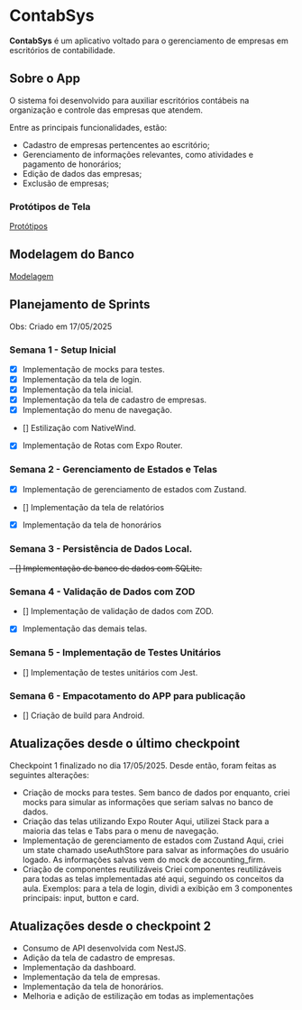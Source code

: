 # ContabSys

**ContabSys** é um aplicativo voltado para o gerenciamento de empresas em escritórios de contabilidade.

## Sobre o App

O sistema foi desenvolvido para auxiliar escritórios contábeis na organização e controle das empresas que atendem.  

Entre as principais funcionalidades, estão:

- Cadastro de empresas pertencentes ao escritório;
- Gerenciamento de informações relevantes, como atividades e pagamento de honorários;
- Edição de dados das empresas;
- Exclusão de empresas;

### Protótipos de Tela

[Protótipos](https://drive.google.com/drive/folders/1txyrpxVXlaUo191P_OgbSSXEpj_jyNT5)

## Modelagem do Banco

[Modelagem](https://drive.google.com/file/d/1UXguQqn7jMW3oDRZE4fc5qHFBx_E4eQy/view?usp=sharing)

## Planejamento de Sprints
Obs: Criado em 17/05/2025

### Semana 1 - Setup Inicial
- [x] Implementação de mocks para testes.
- [X] Implementação da tela de login.
- [X] Implementação da tela inicial.
- [x] Implementação da tela de cadastro de empresas. 
- [X] Implementação do menu de navegação.
- [] Estilização com NativeWind.
- [X] Implementação de Rotas com Expo Router.

### Semana 2 - Gerenciamento de Estados e Telas
- [X] Implementação de gerenciamento de estados com Zustand.
- [] Implementação da tela de relatórios
- [x] Implementação da tela de honorários

### Semana 3 - Persistência de Dados Local.
~~- [] Implementação de banco de dados com SQLite.~~

### Semana 4 - Validação de Dados com ZOD
- [] Implementação de validação de dados com ZOD.
- [x] Implementação das demais telas.

### Semana 5 - Implementação de Testes Unitários
- [] Implementação de testes unitários com Jest.

### Semana 6 - Empacotamento do APP para publicação
- [] Criação de build para Android.

## Atualizações desde o último checkpoint

Checkpoint 1 finalizado no dia 17/05/2025.
Desde então, foram feitas as seguintes alterações:

- Criação de mocks para testes.
Sem banco de dados por enquanto, criei mocks para simular as informações que seriam salvas no banco de dados.
- Criação das telas utilizando Expo Router
Aqui, utilizei Stack para a maioria das telas e Tabs para o menu de navegação.
- Implementação de gerenciamento de estados com Zustand
Aqui, criei um state chamado useAuthStore para salvar as informações do usuário logado.
As informações salvas vem do mock de accounting_firm.
- Criação de componentes reutilizáveis
Criei componentes reutilizáveis para todas as telas implementadas até aqui, seguindo os conceitos da aula.
Exemplos: para a tela de login, dividi a exibição em 3 componentes principais: input, button e card.

## Atualizações desde o checkpoint 2

- Consumo de API desenvolvida com NestJS.
- Adição da tela de cadastro de empresas.
- Implementação da dashboard.
- Implementação da tela de empresas.
- Implementação da tela de honorários.
- Melhoria e adição de estilização em todas as implementações

